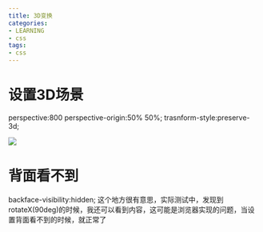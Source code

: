 ```yaml
---
title: 3D变换
categories: 
- LEARNING
- css
tags:
- css
---
```


# 设置3D场景
perspective:800
perspective-origin:50% 50%;
trasnform-style:preserve-3d;

![](/images/css/3D/1.jpg)


# 背面看不到
backface-visibility:hidden;
这个地方很有意思，实际测试中，发现到rotateX(90deg)的时候，我还可以看到内容，这可能是浏览器实现的问题，当设置背面看不到的时候，就正常了